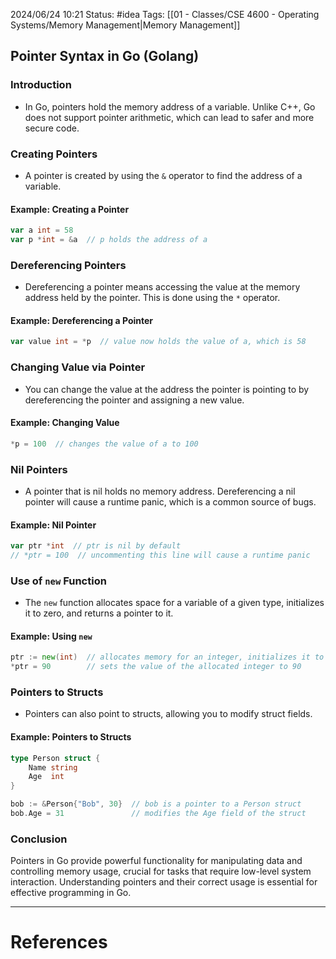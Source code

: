 2024/06/24 10:21
Status: #idea
Tags: [[01 - Classes/CSE 4600 - Operating Systems/Memory Management|Memory Management]]


## Pointer Syntax in Go (Golang)

### Introduction
- In Go, pointers hold the memory address of a variable. Unlike C++, Go does not support pointer arithmetic, which can lead to safer and more secure code.

### Creating Pointers
- A pointer is created by using the `&` operator to find the address of a variable.

#### Example: Creating a Pointer

```go
var a int = 58
var p *int = &a  // p holds the address of a
```

### Dereferencing Pointers

- Dereferencing a pointer means accessing the value at the memory address held by the pointer. This is done using the `*` operator.

#### Example: Dereferencing a Pointer

```go
var value int = *p  // value now holds the value of a, which is 58
```

### Changing Value via Pointer

- You can change the value at the address the pointer is pointing to by dereferencing the pointer and assigning a new value.

#### Example: Changing Value

```go
*p = 100  // changes the value of a to 100
```

### Nil Pointers

- A pointer that is nil holds no memory address. Dereferencing a nil pointer will cause a runtime panic, which is a common source of bugs.

#### Example: Nil Pointer

```go
var ptr *int  // ptr is nil by default
// *ptr = 100  // uncommenting this line will cause a runtime panic
```

### Use of `new` Function

- The `new` function allocates space for a variable of a given type, initializes it to zero, and returns a pointer to it.

#### Example: Using `new`

```go
ptr := new(int)  // allocates memory for an integer, initializes it to 0
*ptr = 90        // sets the value of the allocated integer to 90
```

### Pointers to Structs

- Pointers can also point to structs, allowing you to modify struct fields.

#### Example: Pointers to Structs

```go
type Person struct {
    Name string
    Age  int
}

bob := &Person{"Bob", 30}  // bob is a pointer to a Person struct
bob.Age = 31               // modifies the Age field of the struct
```

### Conclusion

Pointers in Go provide powerful functionality for manipulating data and controlling memory usage, crucial for tasks that require low-level system interaction. Understanding pointers and their correct usage is essential for effective programming in Go.


---
# References
